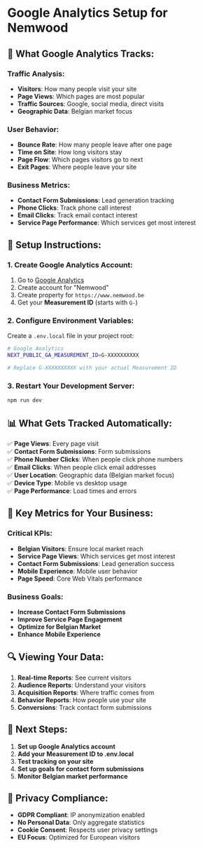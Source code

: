 # Google Analytics Setup for Nemwood

## 🎯 What Google Analytics Tracks:

### **Traffic Analysis:**

- **Visitors**: How many people visit your site
- **Page Views**: Which pages are most popular
- **Traffic Sources**: Google, social media, direct visits
- **Geographic Data**: Belgian market focus

### **User Behavior:**

- **Bounce Rate**: How many people leave after one page
- **Time on Site**: How long visitors stay
- **Page Flow**: Which pages visitors go to next
- **Exit Pages**: Where people leave your site

### **Business Metrics:**

- **Contact Form Submissions**: Lead generation tracking
- **Phone Clicks**: Track phone call interest
- **Email Clicks**: Track email contact interest
- **Service Page Performance**: Which services get most interest

## 🔧 Setup Instructions:

### **1. Create Google Analytics Account:**

1. Go to [Google Analytics](https://analytics.google.com/)
2. Create account for "Nemwood"
3. Create property for `https://www.nemwood.be`
4. Get your **Measurement ID** (starts with `G-`)

### **2. Configure Environment Variables:**

Create a `.env.local` file in your project root:

```bash
# Google Analytics
NEXT_PUBLIC_GA_MEASUREMENT_ID=G-XXXXXXXXXX

# Replace G-XXXXXXXXXX with your actual Measurement ID
```

### **3. Restart Your Development Server:**

```bash
npm run dev
```

## 📊 What Gets Tracked Automatically:

✅ **Page Views**: Every page visit  
✅ **Contact Form Submissions**: Form submissions  
✅ **Phone Number Clicks**: When people click phone numbers  
✅ **Email Clicks**: When people click email addresses  
✅ **User Location**: Geographic data (Belgian market focus)  
✅ **Device Type**: Mobile vs desktop usage  
✅ **Page Performance**: Load times and errors

## 🎯 Key Metrics for Your Business:

### **Critical KPIs:**

- **Belgian Visitors**: Ensure local market reach
- **Service Page Views**: Which services get most interest
- **Contact Form Submissions**: Lead generation success
- **Mobile Experience**: Mobile user behavior
- **Page Speed**: Core Web Vitals performance

### **Business Goals:**

- **Increase Contact Form Submissions**
- **Improve Service Page Engagement**
- **Optimize for Belgian Market**
- **Enhance Mobile Experience**

## 🔍 Viewing Your Data:

1. **Real-time Reports**: See current visitors
2. **Audience Reports**: Understand your visitors
3. **Acquisition Reports**: Where traffic comes from
4. **Behavior Reports**: How people use your site
5. **Conversions**: Track contact form submissions

## 🚀 Next Steps:

1. **Set up Google Analytics account**
2. **Add your Measurement ID to .env.local**
3. **Test tracking on your site**
4. **Set up goals for contact form submissions**
5. **Monitor Belgian market performance**

## 📱 Privacy Compliance:

- **GDPR Compliant**: IP anonymization enabled
- **No Personal Data**: Only aggregate statistics
- **Cookie Consent**: Respects user privacy settings
- **EU Focus**: Optimized for European visitors

